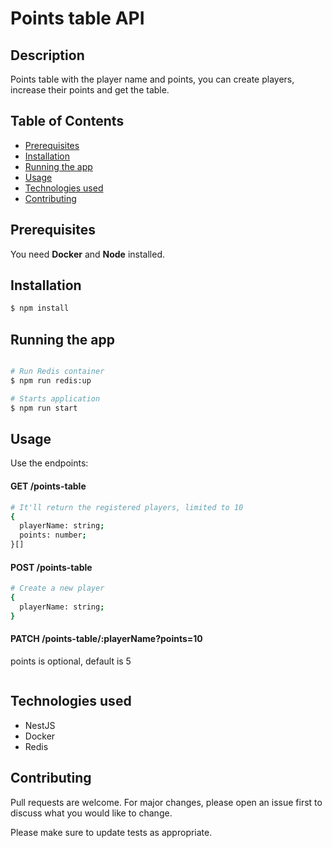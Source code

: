 # Points table API

## Description
Points table with the player name and points, you can create players, increase their points and get the table.

## Table of Contents 
- [Prerequisites](#prerequisites)
- [Installation](#installation)
- [Running the app](#running-the-app)
- [Usage](#usage)
- [Technologies used](#technologies-used)
- [Contributing](#contributing)

 <a id="prerequisites"></a>
## Prerequisites
You need **Docker** and **Node** installed.

 <a id="installation"></a>
## Installation
```bash
$ npm install
```

 <a id="running-the-app"></a>
## Running the app
```bash

# Run Redis container
$ npm run redis:up

# Starts application
$ npm run start
```

 <a id="usage"></a>
## Usage
Use the endpoints:

#### GET /points-table
```bash
# It'll return the registered players, limited to 10
{
  playerName: string;
  points: number;
}[]
```

#### POST /points-table
```bash
# Create a new player
{
  playerName: string;
}
``` 
 
#### PATCH /points-table/:playerName?points=10
points is optional, default is 5
```bash
``` 

 <a id="technologies-used"></a>
## Technologies used
* NestJS
* Docker
* Redis

 <a id="contributing"></a>
## Contributing

Pull requests are welcome. For major changes, please open an issue first
to discuss what you would like to change.

Please make sure to update tests as appropriate.